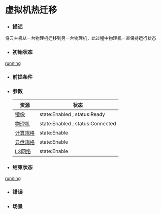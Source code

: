 # 虚拟机热迁移

* ### 描述

 将云主机从一台物理机迁移到另一台物理机，此过程中物理机一直保持运行状态

* ### 初始状态

 [running](/Unit/VM/status.md)

* ### 前提条件

 

* ### 参数

  | 资源 | 状态 |
  | --- | --- |
  | [镜像](/Unit/Image/README.md) | state:Enabled ; status:Ready |
  | [物理机](/Unit/Host/README.md) | state:Enabled ; status:Connected |
  | [计算规格](/Unit/Compute_Offering/README.md) | state:Enable |
  | [云盘规格](/Unit/Volume_Offering/README.md) | state:Enable |
  | [L3网络](/Unit/L3/README.md) | state:Enable |

* ### 结束状态

[running](/Unit/VM/status.md)

* ### 错误

* ### 场景

